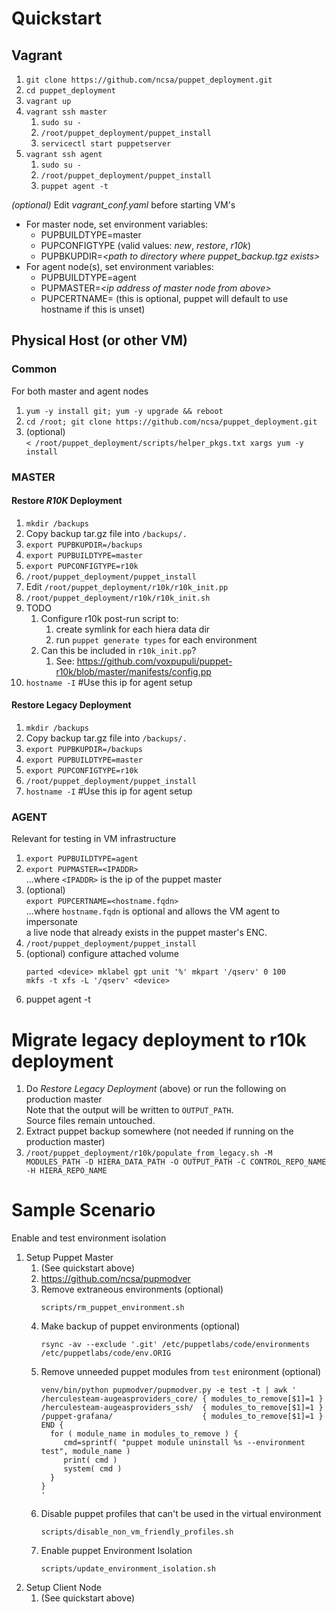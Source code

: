 # Quickstart

## Vagrant
1. `git clone https://github.com/ncsa/puppet_deployment.git`
1. `cd puppet_deployment`
1. `vagrant up`
1. `vagrant ssh master`
   1. `sudo su -`
   1. `/root/puppet_deployment/puppet_install`
   1. `servicectl start puppetserver`
1. `vagrant ssh agent`
   1. `sudo su -`
   1. `/root/puppet_deployment/puppet_install`
   1. `puppet agent -t`

_(optional)_ Edit _vagrant_conf.yaml_ before starting VM's
* For master node, set environment variables:
  * PUPBUILDTYPE=master
  * PUPCONFIGTYPE (valid values: _new_, _restore_, _r10k_)
  * PUPBKUPDIR=_\<path to directory where puppet_backup.tgz exists\>_
* For agent node(s), set environment variables:
  * PUPBUILDTYPE=agent
  * PUPMASTER=_\<ip address of master node from above\>_
  * PUPCERTNAME=_<override hostname if desired>_ (this is optional, puppet will default to use hostname if this is unset)

## Physical Host (or other VM)
### Common
For both master and agent nodes
1. `yum -y install git; yum -y upgrade && reboot`
1. `cd /root; git clone https://github.com/ncsa/puppet_deployment.git`
1. (optional) \
   `< /root/puppet_deployment/scripts/helper_pkgs.txt xargs yum -y install`
### MASTER
#### Restore *R10K* Deployment
1. `mkdir /backups`
1. Copy backup tar.gz file into `/backups/.`
1. `export PUPBKUPDIR=/backups`
1. `export PUPBUILDTYPE=master`
1. `export PUPCONFIGTYPE=r10k`
1. `/root/puppet_deployment/puppet_install`
1. Edit `/root/puppet_deployment/r10k/r10k_init.pp`
1. `/root/puppet_deployment/r10k/r10k_init.sh`
1. TODO
   1. Configure r10k post-run script to:
      1. create symlink for each hiera data dir
      1. run `puppet generate types` for each environment
   1. Can this be included in `r10k_init.pp`?
      1. See: https://github.com/voxpupuli/puppet-r10k/blob/master/manifests/config.pp
1. `hostname -I` #Use this ip for agent setup
#### Restore Legacy Deployment
1. `mkdir /backups`
1. Copy backup tar.gz file into `/backups/.`
1. `export PUPBKUPDIR=/backups`
1. `export PUPBUILDTYPE=master`
1. `export PUPCONFIGTYPE=r10k`
1. `/root/puppet_deployment/puppet_install`
1. `hostname -I` #Use this ip for agent setup
### AGENT
Relevant for testing in VM infrastructure
1. `export PUPBUILDTYPE=agent`
1. `export PUPMASTER=<IPADDR>` \
    ...where `<IPADDR>` is the ip of the puppet master
1. (optional) \
   `export PUPCERTNAME=<hostname.fqdn>` \
    ...where `hostname.fqdn` is optional and allows the VM agent to impersonate \
       a live node that already exists in the puppet master's ENC.
1. `/root/puppet_deployment/puppet_install`
1. (optional) configure attached volume
   ```
   parted <device> mklabel gpt unit '%' mkpart '/qserv' 0 100
   mkfs -t xfs -L '/qserv' <device>
   ```
1. puppet agent -t

# Migrate legacy deployment to r10k deployment
1. Do _Restore Legacy Deployment_ (above) or run the following on production master \
   Note that the output will be written to `OUTPUT_PATH`. \
   Source files remain untouched.
1. Extract puppet backup somewhere (not needed if running on the production master)
1. `/root/puppet_deployment/r10k/populate_from_legacy.sh
   -M MODULES_PATH
   -D HIERA_DATA_PATH
   -O OUTPUT_PATH
   -C CONTROL_REPO_NAME
   -H HIERA_REPO_NAME
   `

# Sample Scenario
Enable and test environment isolation
1. Setup Puppet Master
    1. (See quickstart above)
    1. https://github.com/ncsa/pupmodver
    1. Remove extraneous environments (optional)
       ```
       scripts/rm_puppet_environment.sh
       ```
    1. Make backup of puppet environments (optional)
       ```
       rsync -av --exclude '.git' /etc/puppetlabs/code/environments /etc/puppetlabs/code/env.ORIG
       ```
    1. Remove unneeded puppet modules from `test` enironment (optional)
       ```
       venv/bin/python pupmodver/pupmodver.py -e test -t | awk '
       /herculesteam-augeasproviders_core/ { modules_to_remove[$1]=1 }
       /herculesteam-augeasproviders_ssh/  { modules_to_remove[$1]=1 }
       /puppet-grafana/                    { modules_to_remove[$1]=1 }
       END {
         for ( module_name in modules_to_remove ) {
            cmd=sprintf( "puppet module uninstall %s --environment test", module_name )
            print( cmd )
            system( cmd )
         }
       }
       '
       ```
    1. Disable puppet profiles that can't be used in the virtual environment
       ```
       scripts/disable_non_vm_friendly_profiles.sh
       ```
    1. Enable puppet Environment Isolation
       ```
       scripts/update_environment_isolation.sh
       ```
1. Setup Client Node
    1. (See quickstart above)
